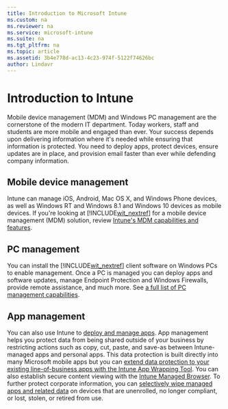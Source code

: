 ```yaml
---
title: Introduction to Microsoft Intune
ms.custom: na
ms.reviewer: na
ms.service: microsoft-intune
ms.suite: na
ms.tgt_pltfrm: na
ms.topic: article
ms.assetid: 3b4e778d-ac13-4c23-974f-5122f74626bc
author: Lindavr
---
```

# Introduction to Intune

Mobile device management (MDM) and Windows PC management are the cornerstone of  the modern IT department. Today workers, staff and students are more mobile and engaged than ever. Your success depends upon delivering information where it's needed while ensuring that information is protected. You need to deploy apps, protect devices, ensure updates are in place, and provision email faster than ever while defending company information.

## Mobile device management
Intune can manage iOS, Android, Mac OS X, and Windows Phone devices, as well as Windows RT and Windows 8.1 and Windows 10 devices as mobile devices. If you're looking at [!INCLUDE[wit_nextref](./includes/wit_nextref_md.md)] for a mobile device management (MDM) solution, review [Intune's MDM capabilities and features](mobile-device-management-capabilities-in-microsoft-intune.md).

## PC management
You can install the [!INCLUDE[wit_nextref](./includes/wit_nextref_md.md)] client software on Windows PCs to enable management. Once a PC is managed you can deploy apps and software updates, manage Endpoint Protection and Windows Firewalls, provide remote assistance, and much more. See [a full list of PC management capabilities](windows-pc-management-capabilities-in-microsoft-intune.md).

## App management
You can also use Intune to [deploy and manage apps](deploy-and-configure-apps-with-microsoft-intune.md). App management helps you protect data from being shared outside of your business by restricting actions such as copy, cut, paste, and save-as between Intune-managed apps and personal apps. This data protection is built directly into many Microsoft mobile apps but you can [extend data protection to your existing line-of-business apps with the Intune App Wrapping Tool](configure-and-deploy-mobile-application-management-policies-in-the-microsoft-intune-console.md). You can also establish secure content viewing with the [Intune Managed Browser](manage-internet-access-using-managed-browser-policies-with-microsoft-intune.md). To further protect corporate information, you can [selectively wipe managed apps and related data](retire-data-and-devices-from-microsoft-intune-management.md) on devices that are unenrolled, no longer compliant, or lost, stolen, or retired from use.
